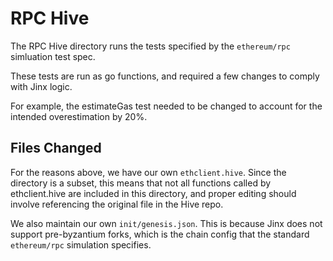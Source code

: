 # RPC Hive

The RPC Hive directory runs the tests specified by the `ethereum/rpc` simluation test spec.

These tests are run as go functions, and required a few changes to comply with Jinx logic.

For example, the estimateGas test needed to be changed to account for the intended overestimation by 20%.

## Files Changed

For the reasons above, we have our own `ethclient.hive`. Since the directory is a subset, this means that not all functions called by ethclient.hive are included in this directory, and proper editing should involve referencing the original file in the Hive repo.

We also maintain our own `init/genesis.json`. This is because Jinx does not support pre-byzantium forks, which is the chain config that the standard `ethereum/rpc` simulation specifies.